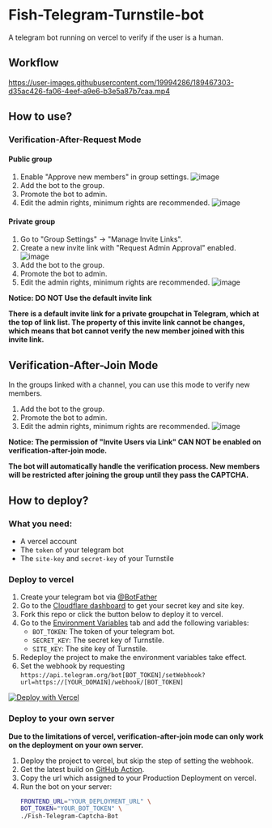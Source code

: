 # Fish-Telegram-Turnstile-bot

A telegram bot running on vercel to verify if the user is a human.
## Workflow

https://user-images.githubusercontent.com/19994286/189467303-d35ac426-fa06-4eef-a9e6-b3e5a87b7caa.mp4

## How to use?

### Verification-After-Request Mode

#### Public group

1. Enable "Approve new members" in group settings.
   ![image](https://user-images.githubusercontent.com/19994286/191825558-b2a65a97-b492-4379-b181-d7489f02fed6.png)
2. Add the bot to the group.
3. Promote the bot to admin.
4. Edit the admin rights, minimum rights are recommended.
   ![image](https://user-images.githubusercontent.com/19994286/191825676-d36cdf6c-4d69-49b1-9d24-42477f4ba3a4.png)

#### Private group

1. Go to "Group Settings" -> "Manage Invite Links".
2. Create a new invite link with "Request Admin Approval" enabled.
   ![image](https://user-images.githubusercontent.com/19994286/191826357-d6660d6b-19a4-487b-99ed-e6913870e790.png)
3. Add the bot to the group.
4. Promote the bot to admin.
5. Edit the admin rights, minimum rights are recommended.
   ![image](https://user-images.githubusercontent.com/19994286/191826424-ffa45df4-d2a0-4673-a61b-47249f029966.png)

**Notice: DO NOT Use the default invite link**

**There is a default invite link for a private groupchat in Telegram, which at the top of link list. The property of this invite link cannot be changes, which means that bot cannot verify the new member joined with this invite link.**

## Verification-After-Join Mode

In the groups linked with a channel, you can use this mode to verify new members.

1. Add the bot to the group.
2. Promote the bot to admin.
3. Edit the admin rights, minimum rights are recommended.
   ![image](https://user-images.githubusercontent.com/19994286/191827604-07372cbf-db1e-46f3-a7c2-50601630068a.png)

**Notice: The permission of "Invite Users via Link" CAN NOT be enabled on verification-after-join mode.**

**The bot will automatically handle the verification process. New members will be restricted after joining the group until they pass the CAPTCHA.**

## How to deploy?

### What you need:

- A vercel account
- The `token` of your telegram bot
- The `site-key` and `secret-key` of your Turnstile

### Deploy to vercel

1. Create your telegram bot via [@BotFather](https://t.me/BotFather)
2. Go to the [Cloudflare dashboard](https://developers.cloudflare.com/turnstile/get-started/#sitekey-and-secret-key) to get your secret key and site key.
4. Fork this repo or click the button below to deploy it to vercel.
5. Go to the [Environment Variables](https://vercel.com/docs/environment-variables) tab and add the following variables:
    - `BOT_TOKEN`: The token of your telegram bot.
    - `SECRET_KEY`: The secret key of Turnstile.
    - `SITE_KEY`: The site key of Turnstile.
6. Redeploy the project to make the environment variables take effect.
7. Set the webhook by requesting `https://api.telegram.org/bot[BOT_TOKEN]/setWebhook?url=https://[YOUR_DOMAIN]/webhook/[BOT_TOKEN]`

[![Deploy with Vercel](https://vercel.com/button)](https://vercel.com/import/project?template=https://github.com/XiaoMengXinX/Fish-Telegram-Captcha-bot)

### Deploy to your own server

**Due to the limitations of vercel, verification-after-join mode can only work on the deployment on your own server.**

1. Deploy the project to vercel, but skip the step of setting the webhook.
2. Get the latest build on [GitHub Action](https://github.com/XiaoMengXinX/Fish-Telegram-Captcha-bot/actions).
3. Copy the url which assigned to your Production Deployment on vercel.
4. Run the bot on your server:
    ```bash
    FRONTEND_URL="YOUR_DEPLOYMENT_URL" \
    BOT_TOKEN="YOUR_BOT_TOKEN" \
    ./Fish-Telegram-Captcha-Bot
    ```
   

